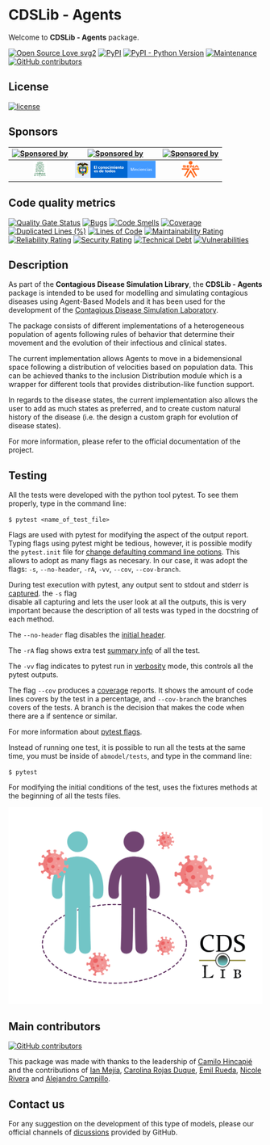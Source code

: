 # CDSLib - Agents

Welcome to **CDSLib - Agents** package.

[![Open Source Love svg2](https://badges.frapsoft.com/os/v2/open-source.svg?v=103)](https://github.com/ellerbrock/open-source-badges/)
[![PyPI](https://img.shields.io/pypi/v/cdslib-agents?color=color=%2310d510)](https://pypi.org/project/cdslib-agents/)
[![PyPI - Python Version](https://img.shields.io/pypi/pyversions/cdslib-agents?color=%2310d510)](https://pypi.org/project/cdslib-agents/)
[![Maintenance](https://img.shields.io/badge/Maintained%3F-yes-green.svg)](https://github.com/fenfisdi/cdslib_agents/graphs/commit-activity)
[![GitHub contributors](https://img.shields.io/github/contributors/fenfisdi/cdslib_agents)](https://github.com/fenfisdi/cdslib_agents/graphs/contributors)

## License

[![license](https://img.shields.io/github/license/fenfisdi/cdslib_agents)](./LICENSE)

## Sponsors

| [![Sponsored by](https://img.shields.io/badge/sponsored%20by-UdeA-yellow)](https://www.udea.edu.co/) | [![Sponsored by](https://img.shields.io/badge/sponsored%20by-minciencias-yellow)](https://minciencias.gov.co/) | [![Sponsored by](https://img.shields.io/badge/sponsored%20by-sena-yellow)](https://www.sena.edu.co/) |
| :---: | :---: | :---: |
| <img src="https://raw.githubusercontent.com/fenfisdi/cdslib_agents/2335693f162e3cca97f7bba8591db9b0076a3823/images/Escudo-UdeA.svg" alt="UdeA logo" height="34"> | <img src="https://raw.githubusercontent.com/fenfisdi/cdslib_agents/1755d1fc4e45e94fcdc4275709b93fdf4eabd5f2/images/Minciencias_Colombia.svg" alt="Minciencias logo" width="160" height="34"> | <img src="https://raw.githubusercontent.com/fenfisdi/cdslib_agents/2335693f162e3cca97f7bba8591db9b0076a3823/images/Sena_Colombia_logo.svg" alt="Sena logo" height="34"> |


## Code quality metrics

[![Quality Gate Status](https://sonarcloud.io/api/project_badges/measure?project=fenfisdi_cdslib_agents&metric=alert_status)](https://sonarcloud.io/summary/new_code?id=fenfisdi_cdslib_agents)
[![Bugs](https://sonarcloud.io/api/project_badges/measure?project=fenfisdi_cdslib_agents&metric=bugs)](https://sonarcloud.io/summary/new_code?id=fenfisdi_cdslib_agents)
[![Code Smells](https://sonarcloud.io/api/project_badges/measure?project=fenfisdi_cdslib_agents&metric=code_smells)](https://sonarcloud.io/summary/new_code?id=fenfisdi_cdslib_agents)
[![Coverage](https://sonarcloud.io/api/project_badges/measure?project=fenfisdi_cdslib_agents&metric=coverage)](https://sonarcloud.io/summary/new_code?id=fenfisdi_cdslib_agents)
[![Duplicated Lines (%)](https://sonarcloud.io/api/project_badges/measure?project=fenfisdi_cdslib_agents&metric=duplicated_lines_density)](https://sonarcloud.io/summary/new_code?id=fenfisdi_cdslib_agents)
[![Lines of Code](https://sonarcloud.io/api/project_badges/measure?project=fenfisdi_cdslib_agents&metric=ncloc)](https://sonarcloud.io/summary/new_code?id=fenfisdi_cdslib_agents)
[![Maintainability Rating](https://sonarcloud.io/api/project_badges/measure?project=fenfisdi_cdslib_agents&metric=sqale_rating)](https://sonarcloud.io/summary/new_code?id=fenfisdi_cdslib_agents)
[![Reliability Rating](https://sonarcloud.io/api/project_badges/measure?project=fenfisdi_cdslib_agents&metric=reliability_rating)](https://sonarcloud.io/summary/new_code?id=fenfisdi_cdslib_agents)
[![Security Rating](https://sonarcloud.io/api/project_badges/measure?project=fenfisdi_cdslib_agents&metric=security_rating)](https://sonarcloud.io/summary/new_code?id=fenfisdi_cdslib_agents)
[![Technical Debt](https://sonarcloud.io/api/project_badges/measure?project=fenfisdi_cdslib_agents&metric=sqale_index)](https://sonarcloud.io/summary/new_code?id=fenfisdi_cdslib_agents)
[![Vulnerabilities](https://sonarcloud.io/api/project_badges/measure?project=fenfisdi_cdslib_agents&metric=vulnerabilities)](https://sonarcloud.io/summary/new_code?id=fenfisdi_cdslib_agents)

## Description

As part of the **Contagious Disease Simulation Library**, the
**CDSLib - Agents** package is intended to be used for modelling and simulating
contagious diseases using Agent-Based Models and it has been used for the development
of the [Contagious Disease Simulation Laboratory](https://github.com/fenfisdi/cdslab).

The package consists of different implementations of a heterogeneous population
of agents following rules of behavior that determine their movement and the evolution
of their infectious and clinical states.

The current implementation allows Agents to move in a bidemensional space following
a distribution of velocities based on population data. This can be achieved thanks to
the inclusion Distribution module which is a wrapper for different tools that provides
distribution-like function support.

In regards to the disease states, the current implementation also allows the user to
add as much states as preferred, and to create custom natural history of the disease
(i.e. the design a custom graph for evolution of disease states).

For more information, please refer to the official documentation of the project.

## Testing

All the tests were developed with the python tool pytest. To see them properly, type
in the command line:

`$ pytest <name_of_test_file>`

Flags are used with pytest for modifying the aspect of the output
report. Typing flags using pytest might be tedious, however, it is possible modify the `pytest.init` file for
[change defaulting command line options](https://docs.pytest.org/en/6.2.x/example/simple.html#how-to-change-command-line-options-defaults). This allows to adopt as many flags
as necesary. In our case, it was adopt the flags: `-s`, `--no-header`, `-rA`, `-vv`,
`--cov`, `--cov-branch`.

During test execution with pytest, any output sent to stdout and stderr is
[captured](https://docs.pytest.org/en/6.2.x/capture.html). the `-s` flag  
disable all capturing and lets the user look at all the outputs, this is very
important because the description of all tests was typed in the docstring of each method.

The `--no-header` flag disables the [initial header](https://docs.pytest.org/en/stable/changelog.html#id33).

The `-rA` flag shows extra test [summary info](https://docs.pytest.org/en/6.2.x/usage.html#detailed-summary-report) of all the test.

The `-vv` flag indicates to pytest run in [verbosity](https://docs.pytest.org/en/latest/how-to/output.html) mode, this controls all the pytest outputs.

The flag `--cov` produces a [coverage](https://pytest-cov.readthedocs.io/en/latest/#welcome-to-pytest-cov-s-documentation) reports. It shows the amount of code lines covers by
the test in a percentage, and `--cov-branch` the branches covers of the tests. A branch is
the decision that makes the code when there are a if sentence or similar.

For more information about [pytest flags](https://docs.pytest.org/en/6.2.x/usage.html).

Instead of running one test, it is possible to run all the tests at the same time, you must be inside of `abmodel/tests`, and type in the command line:

`$ pytest`

For modifying the initial conditions of the test, uses the fixtures methods at the beginning
of all the tests files.

![repo_logo](https://raw.githubusercontent.com/fenfisdi/cdslib_agents/main/images/CDSLib_agents_white-background.png "CDSLib - Agents Logo")

## Main contributors

[![GitHub contributors](https://img.shields.io/github/contributors/fenfisdi/cdslib_agents)](https://github.com/fenfisdi/cdslib_agents/graphs/contributors)

This package was made with thanks to the leadership of
[Camilo Hincapié](https://www.linkedin.com/in/camilo-hincapie-gutierrez/)
and the contributions of
[Ian Mejía](https://github.com/IanMejia),
[Carolina Rojas Duque](https://github.com/carolinarojasd),
[Emil Rueda](https://www.linkedin.com/in/emil-rueda-424012207/),
[Nicole Rivera](https://github.com/nicolerivera1) and
[Alejandro Campillo](https://www.linkedin.com/in/alucardcampillo/).

## Contact us

For any suggestion on the development of this type of models, please our official
channels of [dicussions](https://github.com/fenfisdi/cdslib_agents/discussions)
provided by GitHub.
